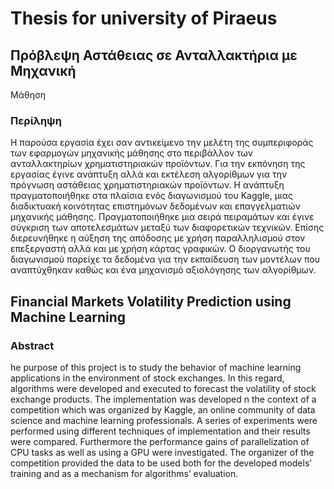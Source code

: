 # Thesis for university of Piraeus 

## Πρόβλεψη Αστάθειας σε Ανταλλακτήρια με Μηχανική
Μάθηση

### Περίληψη

Η παρούσα εργασία έχει σαν αντικείμενο την μελέτη της συμπεριφοράς των εφαρμογών
μηχανικής μάθησης στο περιβάλλον των ανταλλακτηρίων χρηματιστηριακών προϊόντων.
Για την εκπόνηση της εργασίας έγινε ανάπτυξη αλλά και εκτέλεση αλγορίθμων για την
πρόγνωση αστάθειας χρηματιστηριακών προϊόντων. Η ανάπτυξη πραγματοποιήθηκε στα
πλαίσια ενός διαγωνισμού του Kaggle, μιας διαδικτυακή κοινότητας επιστημόνων δεδομένων
και επαγγελματιών μηχανικής μάθησης.
Πραγματοποιήθηκε μια σειρά πειραμάτων και έγινε σύγκριση των αποτελεσμάτων μεταξύ των
διαφορετικών τεχνικών. Επίσης διερευνήθηκε η αύξηση της απόδοσης με χρήση
παραλληλισμού στον επεξεργαστή αλλά και με χρήση κάρτας γραφικών.
Ο διοργανωτής του διαγωνισμού παρείχε τα δεδομένα για την εκπαίδευση των μοντέλων που
αναπτύχθηκαν καθώς και ένα μηχανισμό αξιολόγησης των αλγορίθμων.

## Financial Markets Volatility Prediction using Machine Learning

### Abstract

he purpose of this project is to study the behavior of machine learning applications in the
environment of stock exchanges.
In this regard, algorithms were developed and executed to forecast the volatility of stock
exchange products. The implementation was developed n the context of a competition which
was organized by Kaggle, an online community of data science and machine learning
professionals.
A series of experiments were performed using different techniques of implementation and
their results were compared. Furthermore the performance gains of parallelization of CPU tasks
as well as using a GPU were investigated.
The organizer of the competition provided the data to be used both for the developed models’
training and as a mechanism for algorithms’ evaluation.

